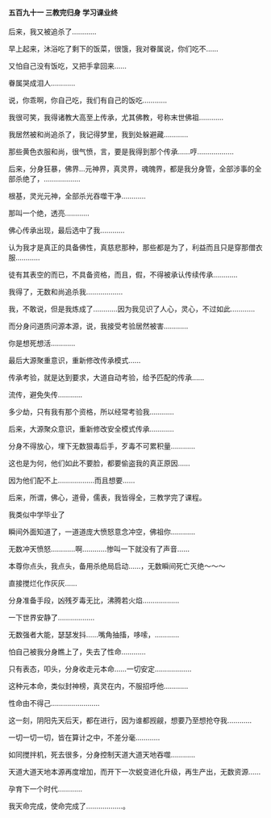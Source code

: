 #### 五百九十一 三教完归身 学习课业终


后来，我又被追杀了…………

早上起来，沐浴吃了剩下的饭菜，很饿，我对眷属说，你们吃不……

又怕自己没有饭吃，又把手拿回来……

眷属哭成泪人…………

说，你乖啊，你自己吃，我们有自己的饭吃…………

我很可笑，我得诸教大高至上传承，尤其佛教，号称末世佛祖…………

我居然被和尚追杀了，我记得梦里，我到处躲避藏…………

那些黄色衣服和尚，很气愤，言，要是我得到那个传承……哼………………

后来，分身狂暴，佛界…元神界，真灵界，魂魄界，都是我分身管，全部涉事的全部杀绝了，………………


根基，灵光元神，全部杀光吞噬干净…………

那叫一个绝，透亮…………

佛心传承出现，最后选中了我…………

认为我才是真正的具备佛性，真慈悲那种，那些都是为了，利益而且只是穿那僧衣服…………


徒有其表空的而已，不具备资格，而且，假，不得被承认传续传承…………

我得了，无数和尚追杀我………………

我，不敢说，但是我炼成了…………因为我见识了人心，灵心，不过如此…………

而分身问道质问源本源，说，我接受考验居然被害…………

你是想死想活…………

最后大源聚重意识，重新修改传承模式……

传承考验，就是达到要求，大道自动考验，给予匹配的传承……

流传，避免失传…………

多少劫，只有我有那个资格，所以经常考验我…………

后来，大源聚众意识，重新修改安全模式传承…………

分身不得放心，埋下无数狠毒后手，歹毒不可累积量…………

这也是为何，他们如此不要脸，都要偷盗我的真正原因……


因为他们配不上………………而且想要……


后来，所谓，佛心，道骨，儒表，我皆得全，三教学完了课程。

我类似中学毕业了

瞬间外面知道了，一道道庞大愤怒意念冲空，佛祖你…………

无数冲天愤怒…………啊…………惨叫一下就没有了声音……

本尊你点头，我点头，备用杀绝局启动……，无数瞬间死亡灭绝～～～

直接搅烂化作灰灰…… 


分身准备手段，凶残歹毒无比，沸腾若火焰………………

一下世界安静了………………

无数强者大能，瑟瑟发抖……嘴角抽搐，哆嗦，…………

怕自己被我分身瞧上了，失去了性命…………

只有表态，叩头，分身收走元本命……一切安定………………

这种元本命，类似封神榜，真灵在内，不服招呼他…………

性命由不得己……………………

这一刻，阴阳先天后天，都在进行，因为谁都觊觎，想要乃至想抢夺我…………

一切一切一切，皆在算计之中，不差分毫…………

如同搅拌机，死去很多，分身控制天道大道天地吞噬…………

天道大道天地本源再度增加，而开下一次蜕变进化升级，再生产出，无数资源……

孕育下一个时代…………

我天命完成，使命完成了………………。